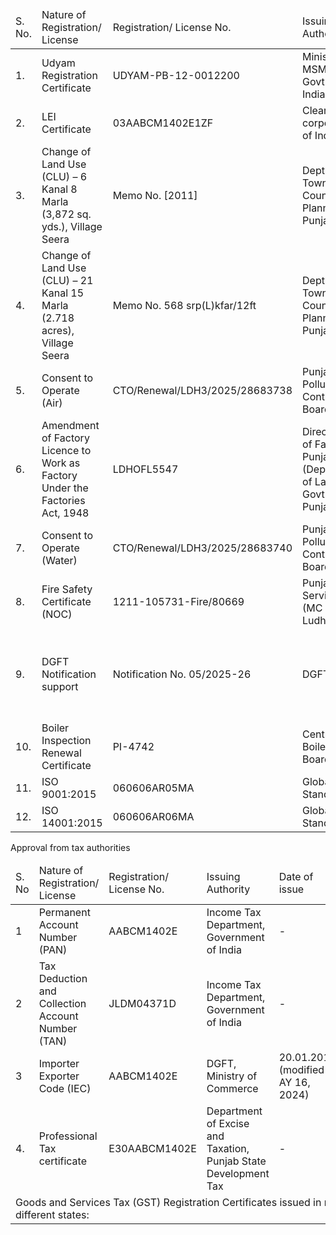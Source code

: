<table><thead><tr><td>S. No.</td><td>Nature of Registration/ License</td><td>Registration/ License No.</td><td>Issuing Authority</td><td>Date of issue</td><td>Date of Expiry</td></tr></thead><tbody><tr><td>1.</td><td>Udyam Registration Certificate</td><td>UDYAM-PB-12-0012200</td><td>Ministry of MSME, Govt. of India</td><td>21.12.2020</td><td>Till cancelled</td></tr><tr><td>2.</td><td>LEI Certificate</td><td>03AABCM1402E1ZF</td><td>Clearing corporation of India</td><td>12.07.2021</td><td>12.07.2026</td></tr><tr><td>3.</td><td>Change of Land Use (CLU) – 6 Kanal 8 Marla (3,872 sq. yds.), Village Seera</td><td>Memo No. [2011]</td><td>Dept. of Town &amp; Country Planning, Punjab</td><td>2011</td><td>Till cancelled</td></tr><tr><td>4.</td><td>Change of Land Use (CLU) – 21 Kanal 15 Marla (2.718 acres), Village Seera</td><td>Memo No. 568 srp(L)kfar/12ft</td><td>Dept. of Town &amp; Country Planning, Punjab</td><td>2012</td><td>Till cancelled</td></tr><tr><td>5.</td><td>Consent to Operate (Air)</td><td>CTO/Renewal/LDH3/2025/28683738</td><td>Punjab Pollution Control Board</td><td>28.05.2025</td><td>28.05.2027</td></tr><tr><td>6.</td><td>Amendment of Factory Licence to Work as Factory Under the Factories Act, 1948</td><td>LDHOFL5547</td><td>Directorate of Factories, Punjab (Department of Labour, Govt. of Punjab)</td><td>03.03.2025</td><td>31.12.2029</td></tr><tr><td>7.</td><td>Consent to Operate (Water)</td><td>CTO/Renewal/LDH3/2025/28683740</td><td>Punjab Pollution Control Board</td><td>28.05.2025</td><td>28.05.2027</td></tr><tr><td>8.</td><td>Fire Safety Certificate (NOC)</td><td>1211-105731-Fire/80669</td><td>Punjab Fire Services (MC Ludhiana)</td><td>03.01.2025</td><td>02.01.2026</td></tr><tr><td>9.</td><td>DGFT Notification support</td><td>Notification No. 05/2025-26</td><td>DGFT, GoI</td><td>23.04.2025</td><td>Minimum Import Price (MIP) mandated by DGFT up to 31.03.2026</td></tr><tr><td>10.</td><td>Boiler Inspection Renewal Certificate</td><td>PI-4742</td><td>Central Boilers Board, India</td><td>24.08.2025</td><td>23.08.2026</td></tr><tr><td>11.</td><td>ISO 9001:2015</td><td>060606AR05MA</td><td>Global Standards</td><td>18.06.2025</td><td>17.06.2028</td></tr><tr><td>12.</td><td>ISO 14001:2015</td><td>060606AR06MA</td><td>Global Standards</td><td>18.06.2025</td><td>17.06.2028</td></tr></tbody></table>

Approval from tax authorities

<table><thead><tr><td>S. No</td><td>Nature of Registration/ License</td><td>Registration/ License No.</td><td>Issuing Authority</td><td>Date of issue</td><td>Date of Expiry</td></tr></thead><tbody><tr><td>1</td><td>Permanent Account Number (PAN)</td><td>AABCM1402E</td><td>Income Tax Department, Government of India</td><td>-</td><td>Till cancelled</td></tr><tr><td>2</td><td>Tax Deduction and Collection Account Number (TAN)</td><td>JLDM04371D</td><td>Income Tax Department, Government of India</td><td>-</td><td>Till Cancelled</td></tr><tr><td>3</td><td>Importer Exporter Code (IEC)</td><td>AABCM1402E</td><td>DGFT, Ministry of Commerce</td><td>20.01.2012 (modified AY 16, 2024)</td><td>Till Cancelled</td></tr><tr><td>4.</td><td>Professional Tax certificate</td><td>E30AABCM1402E</td><td>Department of Excise and Taxation, Punjab State Development Tax</td><td>-</td><td>Till Cancelled</td></tr><tr><td colspan="6">Goods and Services Tax (GST) Registration Certificates issued in respect of different states:</td></tr></tbody></table>